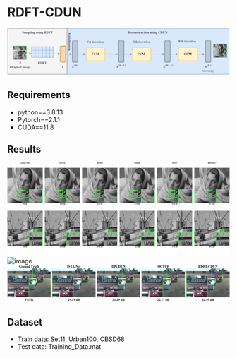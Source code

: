 # RDFT-CDUN


![image](https://github.com/dwt112/RDFT-CDUN/blob/main/Figs/paper2_framework.png)

## Requirements
* python==3.8.13
* Pytorch==2.1.1
* CUDA==11.8

## Results
![image](https://github.com/dwt112/RDFT-CDUN/blob/main/Figs/combined_image2_2.tif)
![image](https://github.com/dwt112/RDFT-CDUN/blob/main/Figs/combined_image2_3.tif)
![image](https://github.com/dwt112/RDFT-CDUN/blob/main/Figs/combined_image2_4.tif)

## Dataset
* Train data: Set11, Urban100, CBSD68
* Test data: Training_Data.mat
